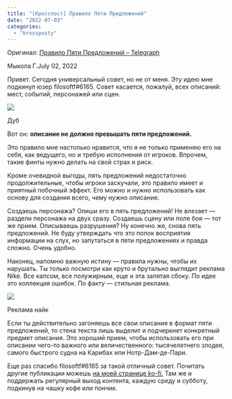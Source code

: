 ```yaml
---
title: "[Кросспост] Правило Пяти Предложений"
date: "2022-07-03"
categories: 
  - "krossposty"
---
```


Оригинал: [Правило Пяти Предложений – Telegraph](https://telegra.ph/Pravilo-Pyati-Predlozhenij-07-02)

Мыкола Г.July 02, 2022

Привет. Сегодня универсальный совет, но не от меня. Эту идею мне подкинул юзер filosoftf#6165. Совет касается, пожалуй, всех описаний: мест, событий, персонажей или сцен.

![](https://cyborgsandmages.com/wp-content/uploads/2022/07/070322_0231_1.jpg)

Дуб

Вот он: **описание не должно превышать пяти предложений.**

Это правило мне настолько нравится, что я не только применяю его на себя, как ведущего, но и требую исполнения от игроков. Впрочем, такие финты нужно делать на свой страх и риск.

Кроме очевидной выгоды, пять предложений недостаточно продолжительные, чтобы игроки заскучали, это правило имеет и приятный побочный эффект. Его можно и нужно использовать как основу для создания всего, чему нужно описание.

Создаешь персонажа? Опиши его в пять предложений! Не влезает — раздели персонажа на двух сразу. Создаешь сцену или поле боя — тот же прием. Описываешь разрушения? Ну конечно же, снова пять предложений. Не буду утверждать что это полок восприятия информации на слух, но запутаться в пяти предложениях и правда сложно. Очень удобно.

Наконец, напомню важную истину — правила нужны, чтобы их нарушать. Ты только посмотри как круто и брутально выглядит реклама Nike. Все капсом, все полужирным, еще и эта запятая сбоку. По идее это коллекция ошибок. По факту — стильная реклама.

![](https://cyborgsandmages.com/wp-content/uploads/2022/07/070322_0231_2.png)

Реклама найк

Если ты действительно загоняешь все свои описания в формат пяти предложений, то стена текста лишь выделит и подчеркнет конкретный предмет описания. Это хороший прием, чтобы использовать его при описании чего-то важного или величественного: тысячелетнего злодея, самого быстрого судна на Карибах или Нотр-Дам-де-Пари.

Еще раз спасибо filosoftf#6165 за такой отличный совет. Почитать другие публикации можешь [на моей странице ko-fi.](https://ko-fi.com/rendrom) Там же и поддержать регулярный выход контента, каждую среду и субботу, подкинув на чашку кофе или пончик.
